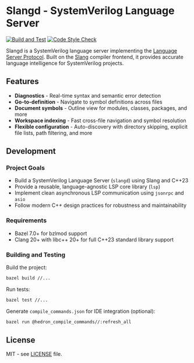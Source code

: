 # Slangd - SystemVerilog Language Server

[![Build and Test](https://github.com/hankhsu1996/slangd/actions/workflows/build.yml/badge.svg?branch=main)](https://github.com/hankhsu1996/slangd/actions/workflows/build.yml)
[![Code Style Check](https://github.com/hankhsu1996/slangd/actions/workflows/style.yml/badge.svg?branch=main)](https://github.com/hankhsu1996/slangd/actions/workflows/style.yml)

Slangd is a SystemVerilog language server implementing the [Language Server Protocol](https://microsoft.github.io/language-server-protocol/). Built on the [Slang](https://github.com/MikePopoloski/slang) compiler frontend, it provides accurate language intelligence for SystemVerilog projects.

## Features

- **Diagnostics** - Real-time syntax and semantic error detection
- **Go-to-definition** - Navigate to symbol definitions across files
- **Document symbols** - Outline view for modules, classes, packages, and more
- **Workspace indexing** - Fast cross-file navigation and symbol resolution
- **Flexible configuration** - Auto-discovery with directory skipping, explicit file lists, path filtering, and more

## Development

### Project Goals

- Build a SystemVerilog Language Server (`slangd`) using Slang and C++23
- Provide a reusable, language-agnostic LSP core library (`lsp`)
- Implement clean asynchronous LSP communication using `jsonrpc` and `asio`
- Follow modern C++ design practices for robustness and maintainability

### Requirements

- Bazel 7.0+ for bzlmod support
- Clang 20+ with libc++ 20+ for full C++23 standard library support

### Building and Testing

Build the project:

```bash
bazel build //...
```

Run tests:

```bash
bazel test //...
```

Generate `compile_commands.json` for IDE integration (optional):

```bash
bazel run @hedron_compile_commands//:refresh_all
```

## License

MIT - see [LICENSE](LICENSE) file.
